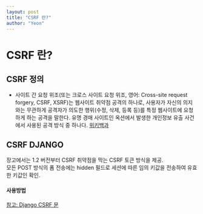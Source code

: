 ```yaml
---
layout: post
title: "CSRF 란?"
author: "Yeon"
---
```


# CSRF 란?

## CSRF 정의
- 사이트 간 요청 위조(또는 크로스 사이트 요청 위조, 영어: Cross-site request forgery, CSRF, XSRF)는 웹사이트 취약점 공격의 하나로, 사용자가 자신의 의지와는 무관하게 공격자가 의도한 행위(수정, 삭제, 등록 등)를 특정 웹사이트에 요청하게 하는 공격을 말한다.
  유명 경매 사이트인 옥션에서 발생한 개인정보 유출 사건에서 사용된 공격 방식 중 하나다. [위키백과](https://ko.wikipedia.org/wiki/%EC%82%AC%EC%9D%B4%ED%8A%B8_%EA%B0%84_%EC%9A%94%EC%B2%AD_%EC%9C%84%EC%A1%B0)

## CSRF DJANGO
장고에서는 1.2 버전부터 CSRF 취약점을 막는 CSRF 토큰 방식을 제공. <br>
모든 POST 방식의 폼 전송에는 hidden 필드로 세션에 따른 임의 키값을 전송하여 유효한 키값인 확인.
#### 사용방법


[참고: Django CSRF 문](http://heiswed.tistory.com/entry/%EC%9E%A5%EA%B3%A0Django-%EA%B0%9C%EB%B0%9C-%ED%8F%BCForm-%EA%B4%80%EB%A6%AC%EC%99%80-CSRF-%EC%B7%A8%EC%95%BD%EC%A0%90-%ED%95%B4%EA%B2%B0)